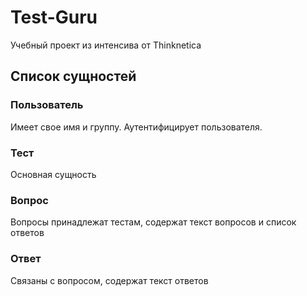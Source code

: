 # Test-Guru
Учебный проект из интенсива от Thinknetica

## Список сущностей

### Пользователь
Имеет свое имя и группу. Аутентифицирует пользователя.

### Тест
Основная сущность

### Вопрос
Вопросы принадлежат тестам, содержат текст вопросов и список ответов

### Ответ
Связаны с вопросом, содержат текст ответов
